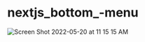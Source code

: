 # nextjs_bottom_-menu

![Screen Shot 2022-05-20 at 11 15 15 AM](https://user-images.githubusercontent.com/92414210/169589227-7a65f136-1129-48a2-8e9a-5104150272ff.png)
